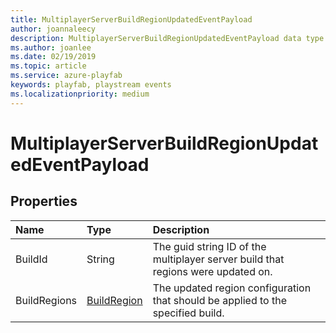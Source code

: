 ```yaml
---
title: MultiplayerServerBuildRegionUpdatedEventPayload
author: joannaleecy
description: MultiplayerServerBuildRegionUpdatedEventPayload data type.
ms.author: joanlee
ms.date: 02/19/2019
ms.topic: article
ms.service: azure-playfab
keywords: playfab, playstream events
ms.localizationpriority: medium
---
```


# MultiplayerServerBuildRegionUpdatedEventPayload

## Properties

|Name|Type|Description|
| :--------------------|:-------------------|:----------------------|
|BuildId|String|The guid string ID of the multiplayer server build that regions were updated on.|
|BuildRegions|[BuildRegion](buildregion.md)|The updated region configuration that should be applied to the specified build.|

